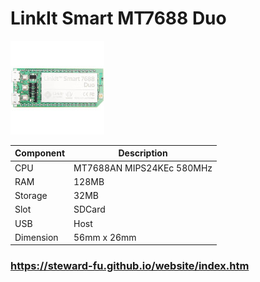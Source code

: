 # LinkIt Smart MT7688 Duo
![Alt text](imgs/main.jpg)
  
|Component|Description              |
|---------|-------------------------|
|CPU      |MT7688AN MIPS24KEc 580MHz|
|RAM      |128MB                    |
|Storage  |32MB                     |
|Slot     |SDCard                   |
|USB      |Host                     |
|Dimension|56mm x 26mm              |

### https://steward-fu.github.io/website/index.htm
